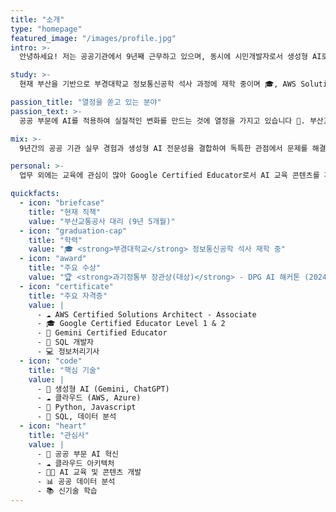 ```yaml
---
title: "소개"
type: "homepage"
featured_image: "/images/profile.jpg"
intro: >-
  안녕하세요! 저는 공공기관에서 9년째 근무하고 있으며, 동시에 시민개발자로서 생성형 AI로 공공 서비스를 혁신하려는 시도를 많이 해온 설동헌(설코딩)입니다 🚇💻. 과기정통부 장관상(대상)과 행안부 장관상(최우수상)을 포함해 정부 공식 대회에서 5회 수상했습니다 🏆. 노년층을 위한 AI 어시스턴트부터 직원 교육 챗봇까지, AI 기술로 공공 서비스의 접근성과 효율성을 높이기 위해 연구하고 노력하고 있습니다.

study: >-
  현재 부산을 기반으로 부경대학교 정보통신공학 석사 과정에 재학 중이며 🎓, AWS Solutions Architect 자격증과 Google Certified Educator 자격을 보유하고 있습니다 ☁️. Python, 생성형 AI, 클라우드 아키텍처를 활용해 공공 부문의 실질적인 문제를 해결하는 솔루션을 개발합니다.

passion_title: "열정을 쏟고 있는 분야"
passion_text: >-
  공공 부문에 AI를 적용하여 실질적인 변화를 만드는 것에 열정을 가지고 있습니다 🔬. 부산교통공사에서 전입직원 교육 챗봇과 역사 고객서비스 AI 시스템을 개발하여 행안부 장관상을 수상했으며, 노년층을 위한 범용 Gen AI 어시스턴트 'AI 컴쌤'으로 과기정통부 장관상을 받았습니다 🌟. 공공데이터를 활용한 Busan Data Explorer와 국회 AI 비서관 등의 프로젝트를 통해 정부 혁신과 디지털 전환에 기여하고 있습니다.

mix: >-
  9년간의 공공 기관 실무 경험과 생성형 AI 전문성을 결합하여 독특한 관점에서 문제를 해결합니다 🏗️💻. 단순히 기술을 도입하는 것이 아니라, 공공 서비스의 실제 니즈를 이해하고 사용자 중심의 실용적인 솔루션을 만드는 데 초점을 맞춥니다 ⚡. AWS 클라우드 아키텍처 설계와 교육 전문성을 바탕으로, 기술과 사람을 연결하는 혁신을 추구합니다.

personal: >-
  업무 외에는 교육에 관심이 많아 Google Certified Educator로서 AI 교육 콘텐츠를 개발하고 있으며 👨‍🏫, 공공 데이터 분석 📊과 새로운 기술 학습 📚을 즐깁니다. 부산에서 가족과 함께 시간을 보내는 것을 가장 소중히 여깁니다 👨‍👩‍👧‍👦.

quickfacts:
  - icon: "briefcase"
    title: "현재 직책"
    value: "부산교통공사 대리 (9년 5개월)"
  - icon: "graduation-cap"
    title: "학력"
    value: "🎓 <strong>부경대학교</strong> 정보통신공학 석사 재학 중"
  - icon: "award"
    title: "주요 수상"
    value: "🏆 <strong>과기정통부 장관상(대상)</strong> - DPG AI 해커톤 (2024)<br>🏆 <strong>행안부 장관상(최우수상)</strong> - 공공분야 초거대 AI 활용사례 (2023)<br>🏅 부산시장상, 한국중부발전 사장상, 국회 장려상"
  - icon: "certificate"
    title: "주요 자격증"
    value: |
      - ☁️ AWS Certified Solutions Architect - Associate
      - 🎓 Google Certified Educator Level 1 & 2
      - 🤖 Gemini Certified Educator
      - 💾 SQL 개발자
      - 💻 정보처리기사
  - icon: "code"
    title: "핵심 기술"
    value: |
      - 🤖 생성형 AI (Gemini, ChatGPT)
      - ☁️ 클라우드 (AWS, Azure)
      - 🐍 Python, Javascript
      - 💾 SQL, 데이터 분석
  - icon: "heart"
    title: "관심사"
    value: |
      - 🤖 공공 부문 AI 혁신
      - ☁️ 클라우드 아키텍처
      - 👨‍🏫 AI 교육 및 콘텐츠 개발
      - 📊 공공 데이터 분석
      - 📚 신기술 학습
---
```

